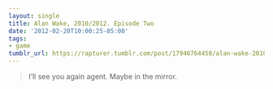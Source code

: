 ```yaml
---
layout: single
title: Alan Wake, 2010/2012. Episode Two
date: '2012-02-20T10:00:25-05:00'
tags:
- game
tumblr_url: https://rapturer.tumblr.com/post/17946764458/alan-wake-20102012-episode-two
---
```

> I’ll see you again agent. Maybe in the mirror.

